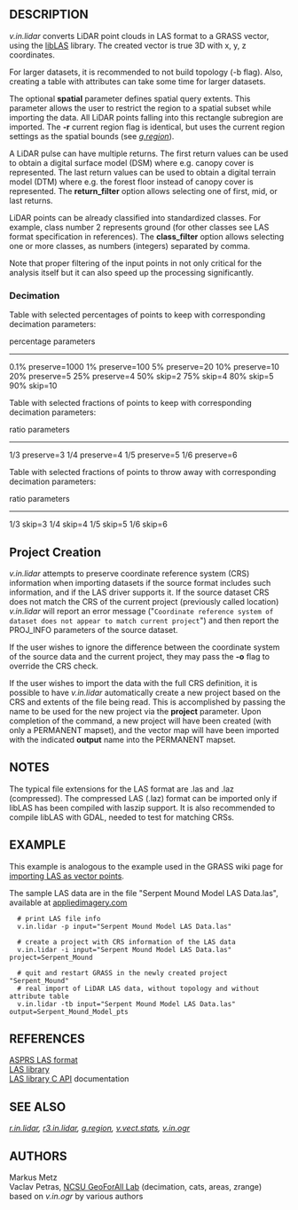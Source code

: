 ## DESCRIPTION

*v.in.lidar* converts LiDAR point clouds in LAS format to a GRASS
vector, using the [libLAS](http://www.liblas.org) library. The created
vector is true 3D with x, y, z coordinates.

For larger datasets, it is recommended to not build topology (-b flag).
Also, creating a table with attributes can take some time for larger
datasets.

The optional **spatial** parameter defines spatial query extents. This
parameter allows the user to restrict the region to a spatial subset
while importing the data. All LiDAR points falling into this rectangle
subregion are imported. The **-r** current region flag is identical, but
uses the current region settings as the spatial bounds (see
*[g.region](g.region.html)*).

A LiDAR pulse can have multiple returns. The first return values can be
used to obtain a digital surface model (DSM) where e.g. canopy cover is
represented. The last return values can be used to obtain a digital
terrain model (DTM) where e.g. the forest floor instead of canopy cover
is represented. The **return_filter** option allows selecting one of
first, mid, or last returns.

LiDAR points can be already classified into standardized classes. For
example, class number 2 represents ground (for other classes see LAS
format specification in references). The **class_filter** option allows
selecting one or more classes, as numbers (integers) separated by comma.

Note that proper filtering of the input points in not only critical for
the analysis itself but it can also speed up the processing
significantly.

### Decimation

Table with selected percentages of points to keep with corresponding
decimation parameters:

  percentage   parameters
  ------------ ---------------
  0.1%         preserve=1000
  1%           preserve=100
  5%           preserve=20
  10%          preserve=10
  20%          preserve=5
  25%          preserve=4
  50%          skip=2
  75%          skip=4
  80%          skip=5
  90%          skip=10

Table with selected fractions of points to keep with corresponding
decimation parameters:

  ratio   parameters
  ------- ------------
  1/3     preserve=3
  1/4     preserve=4
  1/5     preserve=5
  1/6     preserve=6

Table with selected fractions of points to throw away with corresponding
decimation parameters:

  ratio   parameters
  ------- ------------
  1/3     skip=3
  1/4     skip=4
  1/5     skip=5
  1/6     skip=6

## Project Creation

*v.in.lidar* attempts to preserve coordinate reference system (CRS)
information when importing datasets if the source format includes such
information, and if the LAS driver supports it. If the source dataset
CRS does not match the CRS of the current project (previously called
location) *v.in.lidar* will report an error message
(\"`Coordinate reference system of dataset does not appear to match current project`\")
and then report the PROJ_INFO parameters of the source dataset.

If the user wishes to ignore the difference between the coordinate
system of the source data and the current project, they may pass the
**-o** flag to override the CRS check.

If the user wishes to import the data with the full CRS definition, it
is possible to have *v.in.lidar* automatically create a new project
based on the CRS and extents of the file being read. This is
accomplished by passing the name to be used for the new project via the
**project** parameter. Upon completion of the command, a new project
will have been created (with only a PERMANENT mapset), and the vector
map will have been imported with the indicated **output** name into the
PERMANENT mapset.

## NOTES

The typical file extensions for the LAS format are .las and .laz
(compressed). The compressed LAS (.laz) format can be imported only if
libLAS has been compiled with laszip support. It is also recommended to
compile libLAS with GDAL, needed to test for matching CRSs.

## EXAMPLE

This example is analogous to the example used in the GRASS wiki page for
[importing LAS as vector
points](https://grasswiki.osgeo.org/wiki/LIDAR#Import_LAS_as_vector_points).

The sample LAS data are in the file \"Serpent Mound Model LAS
Data.las\", available at
[appliedimagery.com](http://www.appliedimagery.com/downloads/sampledata/Serpent%20Mound%20Model%20LAS%20Data.las)

```
  # print LAS file info
  v.in.lidar -p input="Serpent Mound Model LAS Data.las"

  # create a project with CRS information of the LAS data
  v.in.lidar -i input="Serpent Mound Model LAS Data.las" project=Serpent_Mound

  # quit and restart GRASS in the newly created project "Serpent_Mound"
  # real import of LiDAR LAS data, without topology and without attribute table
  v.in.lidar -tb input="Serpent Mound Model LAS Data.las" output=Serpent_Mound_Model_pts
```

## REFERENCES

[ASPRS LAS
format](https://www.asprs.org/committee-general/laser-las-file-format-exchange-activities.html)\
[LAS library](http://www.liblas.org/)\
[LAS library C API](http://test.liblas.org/doxygen/liblas_8h.htm)
documentation

## SEE ALSO

*[r.in.lidar](r.in.lidar.html), [r3.in.lidar](r3.in.lidar.html),
[g.region](g.region.html), [v.vect.stats](v.vect.stats.html),
[v.in.ogr](v.in.ogr.html)*

## AUTHORS

Markus Metz\
Vaclav Petras, [NCSU GeoForAll
Lab](https://geospatial.ncsu.edu/geoforall/) (decimation, cats, areas,
zrange)\
based on *v.in.ogr* by various authors
